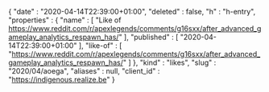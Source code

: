 {
  "date" : "2020-04-14T22:39:00+01:00",
  "deleted" : false,
  "h" : "h-entry",
  "properties" : {
    "name" : [ "Like of https://www.reddit.com/r/apexlegends/comments/g16sxx/after_advanced_gameplay_analytics_respawn_has/" ],
    "published" : [ "2020-04-14T22:39:00+01:00" ],
    "like-of" : [ "https://www.reddit.com/r/apexlegends/comments/g16sxx/after_advanced_gameplay_analytics_respawn_has/" ]
  },
  "kind" : "likes",
  "slug" : "2020/04/aoega",
  "aliases" : null,
  "client_id" : "https://indigenous.realize.be"
}
